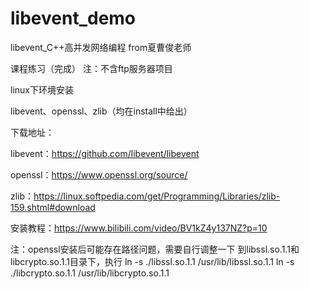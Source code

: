 # libevent_demo

libevent_C++高并发网络编程 from夏曹俊老师

课程练习（完成） 注：不含ftp服务器项目

linux下环境安装 

libevent、openssl、zlib（均在install中给出）

下载地址：

libevent：https://github.com/libevent/libevent

openssl：https://www.openssl.org/source/

zlib：https://linux.softpedia.com/get/Programming/Libraries/zlib-159.shtml#download

安装教程：https://www.bilibili.com/video/BV1kZ4y137NZ?p=10

注：openssl安装后可能存在路径问题，需要自行调整一下
到libssl.so.1.1和libcrypto.so.1.1目录下，执行
ln -s ./libssl.so.1.1 /usr/lib/libssl.so.1.1
ln -s ./libcrypto.so.1.1 /usr/lib/libcrypto.so.1.1

